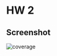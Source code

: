 # HW 2

## Screenshot
![coverage](https://cloud.githubusercontent.com/assets/9170076/10473621/69dca2e0-71fb-11e5-8635-35e51eff46d4.png)

